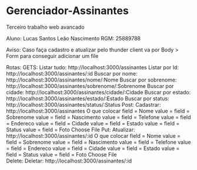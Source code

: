 # Gerenciador-Assinantes
 Terceiro trabalho web avancado

Aluno: Lucas Santos Leão Nascimento
RGM: 25889788

Aviso: Caso faça cadastro e atualizar pelo thunder client va por Body > Form para conseguir adicionar um file

Rotas:
    GETS:
        Listar tudo: http://localhost:3000/assinantes
        Listar por Id: http://localhost:3000/assinantes/:id
        Buscar por nome: http://localhost:3000/assinantes/nome/:Nome
        Buscar por sobrenome: http://localhost:3000/assinantes/sobrenome/:Sobrenome
        Buscar por cidade: http://localhost:3000/assinantes/cidade/:Cidade
        Buscar por estado: http://localhost:3000/assinantes/estado/:Estado
        Buscar por status: http://localhost:3000/assinantes/status/:Status
    Post:
        Cadastrar: http://localhost:3000/assinantes
        O que colocar
        field = Nome        value = 
        field = Sobrenome   value =
        field = Nascimento  value =
        field = Telefone    value =
        field = Endereco    value =
        field = Cidade      value =
        field = Estado      value =
        field = Status      value =
        field = Foto        Choose File
    Put:
        Atualizar: http://localhost:3000/assinantes/:id
        O que colocar
        field = Nome        value = 
        field = Sobrenome   value =
        field = Nascimento  value =
        field = Telefone    value =
        field = Endereco    value =
        field = Cidade      value =
        field = Estado      value =
        field = Status      value =
        field = Foto        Choose File        
    Delete:
        Deletar: http://localhost:3000/assinantes/:id




 



